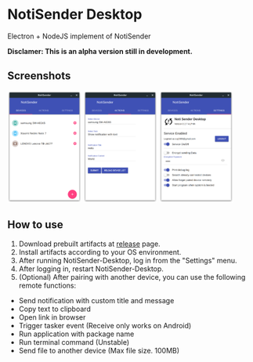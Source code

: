 # NotiSender Desktop
Electron + NodeJS implement of NotiSender

__Disclamer: This is an alpha version still in development.__

## Screenshots
<img src="https://github.com/choiman1559/NotiSender-Desktop/blob/master/docs/Screenshot_1.png"  width="30%" height="40%"> <img src="https://github.com/choiman1559/NotiSender-Desktop/blob/master/docs/Screenshot_2.png"  width="30%" height="40%"> <img src="https://github.com/choiman1559/NotiSender-Desktop/blob/master/docs/Screenshot_3.png"  width="30%" height="40%">

## How to use
1. Download prebuilt artifacts at [release](https://github.com/choiman1559/NotiSender-Desktop/releases/latest) page.
2. Install artifacts according to your OS environment.
3. After running NotiSender-Desktop, log in from the "Settings" menu.
4. After logging in, restart NotiSender-Desktop.
5. (Optional) After pairing with another device, you can use the following remote functions:

 - Send notification with custom title and message
 - Copy text to clipboard
 - Open link in browser
 - Trigger tasker event (Receive only works on Android)
 - Run application with package name
 - Run terminal command (Unstable)
 - Send file to another device (Max file size. 100MB)
